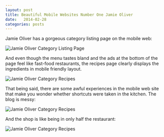 ```yaml
---
layout: post
title: Beautiful Mobile Websites Number One Jamie Oliver
date:   2014-02-28
categories: posts
---
```


Jamie Oliver has a gorgeous category listing page on the mobile web:

![Jamie Oliver Category Listing Page](/images/mw/01-a.png)

And even though the menu tastes bland and the ads at the bottom of the page feel like fast-food restaurants, the recipes page clearly displays the ingredients in mobile friendly layout.

![Jamie Oliver Category Recipes](/images/mw/01-b.png)

That being said, there are some awful experiences in the mobile web site that make you wonder whether shortcuts were taken in the kitchen. The blog is messy:

![Jamie Oliver Category Recipes](/images/mw/01-c.png)

And the shop is like being in only half the restaurant:

![Jamie Oliver Category Recipes](/images/mw/01-d.png)